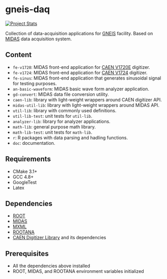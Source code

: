 # gneis-daq

[![Project Stats](https://www.openhub.net/p/gneis-daq/widgets/project_thin_badge?format=gif)](https://www.openhub.net/p/gneis-daq)

Collection of data-acquisition applications for [GNEIS](http://accelconf.web.cern.ch/AccelConf/rupac2016/talks/wezmh01_talk.pdf) facility. Based on [MIDAS](https://midas.triumf.ca/MidasWiki/index.php/Main_Page) data acquisition system.

## Content

* `fe-v1720`: MIDAS front-end application for [CAEN V1720E](https://www.caen.it/products/v1720/) digitizer.
* `fe-v1724`: MIDAS front-end application for [CAEN V1724](https://www.caen.it/products/v1724/) digitizer.
* `fe-sinus`: MIDAS front-end application that generates sinusoidal signal for testing purposes.
* `an-basic-waveform`: MIDAS basic wave form analyzer application.
* `gd-convert`: MIDAS data file conversion utility.
* `caen-lib`: library with light-weight wrappers around CAEN digitizer API.
* `midas-util-lib`: library with light-weight wrappers around MIDAS API.
* `util-lib`: library with commonly used definitions.
* `util-lib-test`: unit tests for `util-lib`.
* `analyzer-lib`: library for analyzer applications.
* `math-lib`: general purpose math library.
* `math-lib-test`: unit tests for `math-lib`.
* `r`: R packages with data parsing and hadling functions.
* `doc`: documentation.

## Requirements

* CMake 3.1+
* GCC 4.8+
* GoogleTest
* Latex

## Dependencies

* [ROOT](https://github.com/root-project/root)
* [MIDAS](https://bitbucket.org/tmidas/midas)
* [MXML](https://bitbucket.org/tmidas/mxml)
* [ROOTANA](https://bitbucket.org/tmidas/rootana)
* [CAEN Digitizer Library](https://www.caen.it/products/caendigitizer-library/) and its dependencies

## Prerequisites

* All the dependencies above installed
* ROOT, MIDAS, and ROOTANA environment variables initialized


